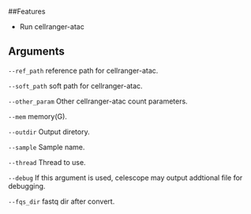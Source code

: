 ##Features
- Run cellranger-atac
## Arguments
`--ref_path` reference path for cellranger-atac.

`--soft_path` soft path for cellranger-atac.

`--other_param` Other cellranger-atac count parameters.

`--mem` memory(G).

`--outdir` Output diretory.

`--sample` Sample name.

`--thread` Thread to use.

`--debug` If this argument is used, celescope may output addtional file for debugging.

`--fqs_dir` fastq dir after convert.

